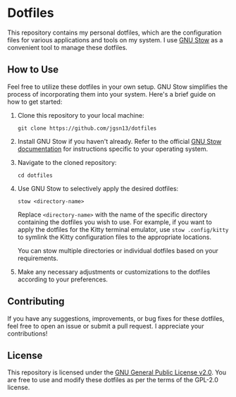 # Dotfiles

This repository contains my personal dotfiles, which are the configuration files for various applications and tools on my system. I use [GNU Stow](https://www.gnu.org/software/stow/) as a convenient tool to manage these dotfiles.

## How to Use

Feel free to utilize these dotfiles in your own setup. GNU Stow simplifies the process of incorporating them into your system. Here's a brief guide on how to get started:

1. Clone this repository to your local machine:

   ```shell
   git clone https://github.com/jgsn13/dotfiles
   ```

2. Install GNU Stow if you haven't already. Refer to the official [GNU Stow documentation](https://www.gnu.org/software/stow/) for instructions specific to your operating system.

3. Navigate to the cloned repository:

   ```shell
   cd dotfiles
   ```

4. Use GNU Stow to selectively apply the desired dotfiles:

   ```shell
   stow <directory-name>
   ```

   Replace `<directory-name>` with the name of the specific directory containing the dotfiles you wish to use. For example, if you want to apply the dotfiles for the Kitty terminal emulator, use `stow .config/kitty` to symlink the Kitty configuration files to the appropriate locations. 

   You can stow multiple directories or individual dotfiles based on your requirements.

5. Make any necessary adjustments or customizations to the dotfiles according to your preferences.

## Contributing

If you have any suggestions, improvements, or bug fixes for these dotfiles, feel free to open an issue or submit a pull request. I appreciate your contributions!

## License

This repository is licensed under the [GNU General Public License v2.0](LICENSE). You are free to use and modify these dotfiles as per the terms of the GPL-2.0 license.
